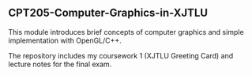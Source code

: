 ## CPT205-Computer-Graphics-in-XJTLU
This module introduces brief concepts of computer graphics and simple implementation with OpenGL/C++.

The repository includes my coursework 1 (XJTLU Greeting Card) and lecture notes for the final exam.
